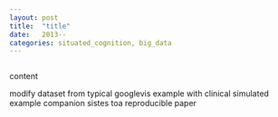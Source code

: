 ```yaml
---
layout: post
title:  "title"
date:   2013--
categories: situated_cognition, big_data
---
```


![]()

content

modify dataset from typical googlevis example with clinical simulated example
companion sistes toa  reproducible paper